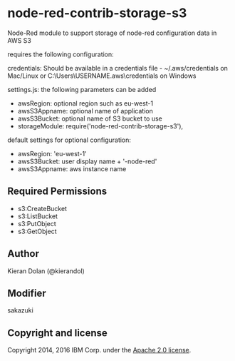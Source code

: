 # node-red-contrib-storage-s3

Node-Red module to support storage of node-red configuration data in AWS S3
<p>
requires the following configuration:

credentials: Should be available in a credentials file - ~/.aws/credentials on Mac/Linux or C:\Users\USERNAME\.aws\credentials on Windows
</p>
<p>
settings.js: the following parameters can be added
<ul>
<li>awsRegion: optional region such as eu-west-1</li>
<li>awsS3Appname: optional name of application</li>
<li>awsS3Bucket: optional name of S3 bucket to use</li>
<li>storageModule: require('node-red-contrib-storage-s3'),</li>
</ul>
</p>

default settings for optional configuration:
<ul>
<li>awsRegion: 'eu-west-1'</li>
<li>awsS3Bucket: user display name + '-node-red'</li>
<li>awsS3Appname: aws instance name</li>
</ul>

Required Permissions
---------------------
- s3:CreateBucket
- s3:ListBucket
- s3:PutObject
- s3:GetObject

Author
-------
Kieran Dolan (@kierandol)  


Modifier
-------
sakazuki


Copyright and license
----------------------
Copyright 2014, 2016 IBM Corp. under the [Apache 2.0 license](http://www.apache.org/licenses/LICENSE-2.0).
